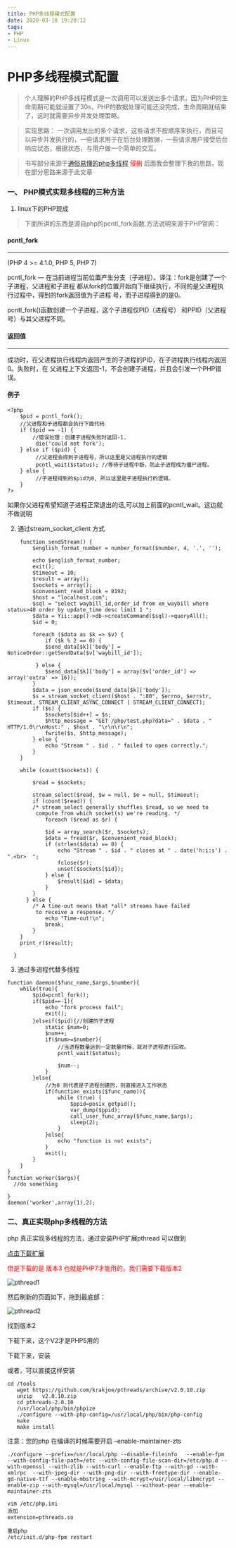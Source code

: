 ```yaml
---
title: PHP多线程模式配置
date: 2020-03-18 19:20:12
tags:
- PHP
- Linux
---
```


# PHP多线程模式配置
> 个人理解的PHP多线程模式是一次调用可以发送出多个请求，因为PHP的生命周期可能就设置了30s，PHP的数据处理可能还没完成，生命周期就结束了，这时就需要异步并发处理策略。

> 实现思路： 一次调用发出的多个请求，这些请求不按顺序来执行，而且可以异步并发执行的，一些请求用于在后台处理数据，一些请求用户接受后台响应状态，根据状态，与用户做一个简单的交互。

> 书写部分来源于[通俗易懂的php多线程](https://www.w3cschool.cn/php/php-thread.html) <span style="color:red">侵删</span> 后面我会整理下我的思路，现在部分思路来源于此文章

### 一、 PHP模式实现多线程的三种方法

1. linux下的PHP现成
> 下面所讲的东西是源自php的pcntl_fork函数.方法说明来源于PHP官网：

#### pcntl_fork
-------------------------------
(PHP 4 >= 4.1.0, PHP 5, PHP 7)

pcntl_fork — 在当前进程当前位置产生分支（子进程）。译注：fork是创建了一个子进程，父进程和子进程 都从fork的位置开始向下继续执行，不同的是父进程执行过程中，得到的fork返回值为子进程 号，而子进程得到的是0。

pcntl_fork()函数创建一个子进程，这个子进程仅PID（进程号） 和PPID（父进程号）与其父进程不同。
#### 返回值
--------------------------

成功时，在父进程执行线程内返回产生的子进程的PID，在子进程执行线程内返回0。失败时，在 父进程上下文返回-1，不会创建子进程，并且会引发一个PHP错误。

#### 例子

```
<?php
    $pid = pcntl_fork();
    //父进程和子进程都会执行下面代码
    if ($pid == -1) {
        //错误处理：创建子进程失败时返回-1.
         die('could not fork');
    } else if ($pid) {
         //父进程会得到子进程号，所以这里是父进程执行的逻辑
         pcntl_wait($status); //等待子进程中断，防止子进程成为僵尸进程。
    } else {
         //子进程得到的$pid为0, 所以这里是子进程执行的逻辑。
    }
?>
```
如果你父进程希望知道子进程正常退出的话,可以加上前面的pcntl_wait。这边就不做说明

2. 通过stream_socket_client 方式

```
    function sendStream() { 
        $english_format_number = number_format($number, 4, '.', ''); 
  
        echo $english_format_number;  
        exit(); 
        $timeout = 10; 
        $result = array(); 
        $sockets = array(); 
        $convenient_read_block = 8192; 
        $host = "localhost.com"; 
        $sql = "select waybill_id,order_id from xm_waybill where status>40 order by update_time desc limit 1 ";  
        $data = Yii::app()->db->createCommand($sql)->queryAll(); 
        $id = 0; 
  
        foreach ($data as $k => $v) { 
            if ($k % 2 == 0) { 
            $send_data[$k]['body'] = NoticeOrder::getSendData($v['waybill_id']); 
  
         } else { 
            $send_data[$k]['body'] = array($v['order_id'] => array('extra' => 16));  
        }  
        $data = json_encode($send_data[$k]['body']); 
        $s = stream_socket_client($host . ":80", $errno, $errstr, $timeout, STREAM_CLIENT_ASYNC_CONNECT | STREAM_CLIENT_CONNECT); 
        if ($s) {  
            $sockets[$id++] = $s; 
            $http_message = "GET /php/test.php?data=" . $data . " HTTP/1.0\r\nHost:" . $host . "\r\n\r\n";  
            fwrite($s, $http_message); 
        } else {  
            echo "Stream " . $id . " failed to open correctly."; 
        }  
    } 
  
    while (count($sockets)) { 
  
        $read = $sockets; 
  
        stream_select($read, $w = null, $e = null, $timeout); 
        if (count($read)) {  
        /* stream_select generally shuffles $read, so we need to 
         compute from which socket(s) we're reading. */
            foreach ($read as $r) { 
  
            $id = array_search($r, $sockets); 
            $data = fread($r, $convenient_read_block); 
            if (strlen($data) == 0) { 
                echo "Stream " . $id . " closes at " . date('h:i:s') . ".<br>  "; 
                fclose($r); 
                unset($sockets[$id]); 
            } else { 
                $result[$id] = $data; 
            } 
        } 
      } else {  
        /* A time-out means that *all* streams have failed 
         to receive a response. */
            echo "Time-out!\n"; 
            break; 
        }  
    }  
    print_r($result); 
  
  }
```

3. 通过多进程代替多线程
```
function daemon($func_name,$args,$number){ 
    while(true){ 
        $pid=pcntl_fork(); 
        if($pid==-1){ 
            echo "fork process fail"; 
            exit(); 
        }elseif($pid){//创建的子进程 
            static $num=0; 
            $num++; 
            if($num>=$number){ 
                //当进程数量达到一定数量时候，就对子进程进行回收。 
                pcntl_wait($status); 
      
                $num--; 
            }  
        }else{ 
            //为0 则代表是子进程创建的，则直接进入工作状态 
            if(function_exists($func_name)){ 
                while (true) { 
                    $ppid=posix_getpid(); 
                    var_dump($ppid); 
                    call_user_func_array($func_name,$args); 
                    sleep(2); 
                } 
            }else{ 
                echo "function is not exists"; 
            } 
            exit();   
        } 
    } 
}  
function worker($args){  
  //do something 
  
}  
daemon('worker',array(1),2); 
```

### 二、真正实现php多线程的方法

php 真正实现多线程的方法，通过安装PHP扩展pthread 可以做到

[点击下载扩展](https://github.com/krakjoe/pthreads)

<font color='red'>但是下载的是 版本3 也就是PHP7才能用的，我们需要下载版本2</font>

![pthread1](http://liahu.cauyyl.com/pthread1.png)

然后刷新的页面如下，拖到最底部：

![pthread2](http://liahu.cauyyl.com/pthread2.png)

找到版本2

下载下来，这个V2才是PHP5用的

下载下来，安装

或者，可以直接这样安装
```
cd /tools  
   wget https://github.com/krakjoe/pthreads/archive/v2.0.10.zip  
   unzip   v2.0.10.zip  
   cd pthreads-2.0.10  
   /usr/local/php/bin/phpize  
   ./configure --with-php-config=/usr/local/php/bin/php-config    
   make  
   make install
 ```
注意：您的php 在编译的时候需要开启 –enable-maintainer-zts

```
./configure --prefix=/usr/local/php --disable-fileinfo   --enable-fpm --with-config-file-path=/etc --with-config-file-scan-dir=/etc/php.d --with-openssl --with-zlib --with-curl --enable-ftp --with-gd --with-xmlrpc  --with-jpeg-dir --with-png-dir --with-freetype-dir --enable-gd-native-ttf --enable-mbstring --with-mcrypt=/usr/local/libmcrypt --enable-zip --with-mysql=/usr/local/mysql --without-pear --enable-maintainer-zts 
```

```
vim /etc/php.ini 
添加
extension=pthreads.so
```

```
重启php  
/etc/init.d/php-fpm restart
```
